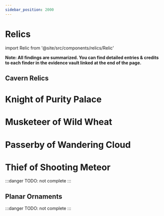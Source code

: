 ```yaml
---
sidebar_position: 2000
---
```


# Relics

import Relic from '@site/src/components/relics/Relic'

**Note: All findings are summarized. You can find detailed entries & credits to each finder in the evidence vault linked at the end of the page.**

## Cavern Relics

# Knight of Purity Palace

<Relic relic="Knight of Purity Palace" />

# Musketeer of Wild Wheat

<Relic relic="Musketeer of Wild Wheat" />

# Passerby of Wandering Cloud

<Relic relic="Passerby of Wandering Cloud" />

# Thief of Shooting Meteor

<Relic relic="Thief of Shooting Meteor" />

:::danger
TODO: not complete
:::

## Planar Ornaments

:::danger
TODO: not complete
:::